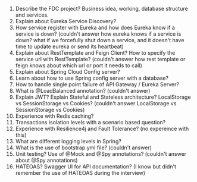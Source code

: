1. Describe the FDC project? Business idea, working, database structure and services.
2. Explain about Eureka Service Discovery?
3. How service register with Eureka and how does Eureka know if a service is down? (couldn't answer how eureka knows if a service is down? what if we forcefully shut down a service, and it doesn't have time to update eureka or send its heartbeat)
4. Explain about RestTemplate and Feign Client? How to specify the service url with RestTemplate? (couldn't answer how rest template or feign knows about which url or port it needs to call)
5. Explain about Spring Cloud Config server?
6. Learn about how to use Spring config server with a database?
7. How to handle single point failure of API Gateway / Eureka Server?
8. What is @LoadBalanced annotation? (couldn't answer)
9. Explain JWT? Explain Stateful and Stateless architecture? LocalStorage vs SessionStorage vs Cookies? (couldn't answer LocalStorage vs SessionStorage vs Cookies)
10. Experience with Redis caching?
11. Transactions isolation levels with a scenario based question?
12. Experience with Resilience4j and Fault Tolerance? (no expereince with this)
13. What are different logging levels in Spring?
14. What is the use of bootstrap.yml file? (couldn't answer)
15. Unit testing? Use of @Mock and @Spy annotations? (couldn't answer about @Spy annotations)
16. HATEOAS? Swagger UI for API documentation? (I know but didn't remember the use of HATEOAS during the interview)